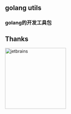 ## golang utils
### golang的开发工具包

## Thanks

<a href="https://www.jetbrains.com" target="_blank">
    <img src="https://cdn-images.nicoi.cn/jetbrains.png" alt="jetbrains" width="200"/>
</a>
